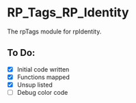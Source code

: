 # RP\_Tags\_RP\_Identity

The rpTags module for rpIdentity.

## To Do:

- [x] Initial code written
- [x] Functions mapped
- [x] Unsup listed
- [ ] Debug color code
